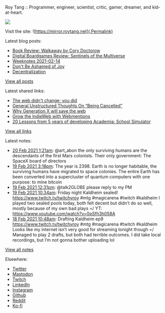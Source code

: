 Roy Tang :: Programmer, engineer, scientist, critic, gamer, dreamer, and kid-at-heart.

![](https://roytang.net/img/profile.jpg)

Visit the site: ![https://mirror.roytang.net](.Permalink)

Latest blog posts:
    

- [Book Review: Walkaway by Cory Doctorow](https://mirror.roytang.net/2021/02/book-review-walkaway-by-cory-doctorow/)
- [Digital Boardgames Review: Sentinels of the Multiverse](https://mirror.roytang.net/2021/02/digital-boardgames-review-sentinels-of-the-multiverse/)
- [Weeknotes 2021-02-14](https://mirror.roytang.net/2021/02/weeknotes-2021-02-14/)
- [Don&#39;t Be Ashamed of Joy](https://mirror.roytang.net/2021/02/dont-be-ashamed-of-joy/)
- [Decentralization](https://mirror.roytang.net/2021/02/decentralization/)

[View all posts](https://mirror.roytang.net/blog)

Latest shared links:
    

- [The web didn&#39;t change; you did](https://mirror.roytang.net/2021/02/the-web-didnt-change-you-did/)
- [General Unstructured Thoughts On “Being Cancelled”](https://mirror.roytang.net/2021/02/general-unstructured-thoughts-on-being-cancelled/)
- [Why Generation X will save the web](https://mirror.roytang.net/2021/02/why-generation-x-will-save-the-web/)
- [Grow the IndieWeb with Webmentions](https://mirror.roytang.net/2021/01/grow-the-indieweb-with-webmentions/)
- [20 Lessons from 5 years of developing Academia: School Simulator](https://mirror.roytang.net/2021/01/20-lessons-from-5-years-of-developing-academia-school-simulator/)

[View all links](https://mirror.roytang.net/links)

Latest notes:
    

- [20 Feb 2021 1:21am](https://mirror.roytang.net/2021/02/1362935326239465472/): @art_abon the only surviving humans are the descendants of the first Mars colonists. Their only government: The SpaceX board of directors
- [19 Feb 2021 3:18pm](https://mirror.roytang.net/2021/02/1362783672357724161/): The year is 2398. Earth is no longer habitable, the surviving humans have migrated to space colonies. The entire Earth has been converted into a supercluster of quantum computers with one purpose: to mine bitcoin
- [19 Feb 2021 12:31pm](https://mirror.roytang.net/2021/02/1362741510282747906/): @talk2GLOBE please reply to my PM
- [19 Feb 2021 10:34am](https://mirror.roytang.net/2021/02/1362712229636898817/): Friday night Kaldheim sealed! https://www.twitch.tv/twitchyroy #mtg #magicarena #twitch #kaldheim
I played two sealed pools today, both felt decent but didn&rsquo;t do so well, mostly because of my own bad plays =/
YT: https://www.youtube.com/watch?v=0pSfh3h058A
- [18 Feb 2021 10:48am](https://mirror.roytang.net/2021/02/1362353266387021827/): Drafting Kaldheim ep9 https://www.twitch.tv/twitchyroy #mtg #magicarena #twitch #kaldheim
Looks like my internet isn&rsquo;t very good for streaming tonight though =/
Managed to play 2 drafts, but both had terrible outcomes. I did take local recordings, but I&rsquo;m not gonna bother uploading lol

[View all notes](https://mirror.roytang.net/notes)

Elsewhere:

- [Twitter](https://twitter.com/roytang)
- [Mastodon](https://mastodon.technology/@roytang)
- [Twitch](https://twitch.tv/twitchyroy)
- [LinkedIn](https://www.linkedin.com/in/roytang)
- [Instagram](https://instagram.com/roytang0400)
- [Github](https://github.com/roytang)
- [Reddit](https://reddit.com/u/hungryroy)
- [Ko-fi](https://ko-fi.com/roytang)